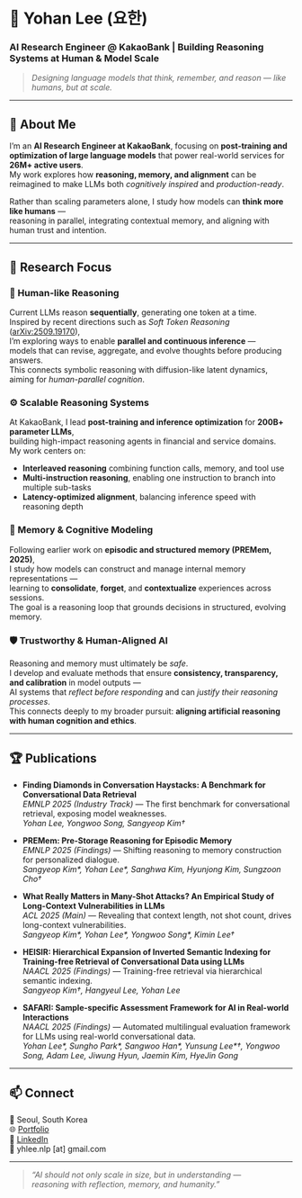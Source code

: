 # 🧠 Yohan Lee (요한)
### AI Research Engineer @ KakaoBank | Building Reasoning Systems at Human & Model Scale

> _Designing language models that think, remember, and reason — like humans, but at scale._

---

## 🧩 About Me

I’m an **AI Research Engineer at KakaoBank**, focusing on **post-training and optimization of large language models** that power real-world services for **26M+ active users**.  
My work explores how **reasoning, memory, and alignment** can be reimagined to make LLMs both *cognitively inspired* and *production-ready*.

Rather than scaling parameters alone, I study how models can **think more like humans** —  
reasoning in parallel, integrating contextual memory, and aligning with human trust and intention.

---

## 🔭 Research Focus

### 🧠 Human-like Reasoning
Current LLMs reason **sequentially**, generating one token at a time.  
Inspired by recent directions such as *Soft Token Reasoning* ([arXiv:2509.19170](https://arxiv.org/abs/2509.19170)),  
I’m exploring ways to enable **parallel and continuous inference** —  
models that can revise, aggregate, and evolve thoughts before producing answers.  
This connects symbolic reasoning with diffusion-like latent dynamics, aiming for *human-parallel cognition*.

### ⚙️ Scalable Reasoning Systems
At KakaoBank, I lead **post-training and inference optimization** for **200B+ parameter LLMs**,  
building high-impact reasoning agents in financial and service domains.  
My work centers on:
- **Interleaved reasoning** combining function calls, memory, and tool use  
- **Multi-instruction reasoning**, enabling one instruction to branch into multiple sub-tasks  
- **Latency-optimized alignment**, balancing inference speed with reasoning depth  

### 🧬 Memory & Cognitive Modeling
Following earlier work on **episodic and structured memory (PREMem, 2025)**,  
I study how models can construct and manage internal memory representations —  
learning to **consolidate**, **forget**, and **contextualize** experiences across sessions.  
The goal is a reasoning loop that grounds decisions in structured, evolving memory.

### 🛡️ Trustworthy & Human-Aligned AI
Reasoning and memory must ultimately be *safe*.  
I develop and evaluate methods that ensure **consistency, transparency, and calibration** in model outputs —  
AI systems that *reflect before responding* and can *justify their reasoning processes*.  
This connects deeply to my broader pursuit: **aligning artificial reasoning with human cognition and ethics**.

---

## 🏆 Publications

- **Finding Diamonds in Conversation Haystacks: A Benchmark for Conversational Data Retrieval**  
  *EMNLP 2025 (Industry Track)* — The first benchmark for conversational retrieval, exposing model weaknesses.  
  _Yohan Lee, Yongwoo Song, Sangyeop Kim†_

- **PREMem: Pre-Storage Reasoning for Episodic Memory**  
  *EMNLP 2025 (Findings)* — Shifting reasoning to memory construction for personalized dialogue.  
  _Sangyeop Kim*, Yohan Lee*, Sanghwa Kim, Hyunjong Kim, Sungzoon Cho†_

- **What Really Matters in Many-Shot Attacks? An Empirical Study of Long-Context Vulnerabilities in LLMs**  
  *ACL 2025 (Main)* — Revealing that context length, not shot count, drives long-context vulnerabilities.  
  _Sangyeop Kim*, Yohan Lee*, Yongwoo Song*, Kimin Lee†_

- **HEISIR: Hierarchical Expansion of Inverted Semantic Indexing for Training-free Retrieval of Conversational Data using LLMs**  
  *NAACL 2025 (Findings)* — Training-free retrieval via hierarchical semantic indexing.  
  _Sangyeop Kim†, Hangyeul Lee, Yohan Lee_

- **SAFARI: Sample-specific Assessment Framework for AI in Real-world Interactions**  
  *NAACL 2025 (Findings)* — Automated multilingual evaluation framework for LLMs using real-world conversational data.  
  _Yohan Lee*, Sungho Park*, Sangwoo Han*, Yunsung Lee*†, Yongwoo Song, Adam Lee, Jiwung Hyun, Jaemin Kim, HyeJin Gong_

---

## 📫 Connect

📍 Seoul, South Korea  
🌐 [Portfolio](https://l-yohai.github.io/portfolio/)  
💼 [LinkedIn](https://www.linkedin.com/in/l-yohai/)  
📧 yhlee.nlp [at] gmail.com  

---

> _“AI should not only scale in size, but in understanding —  
reasoning with reflection, memory, and humanity.”_
